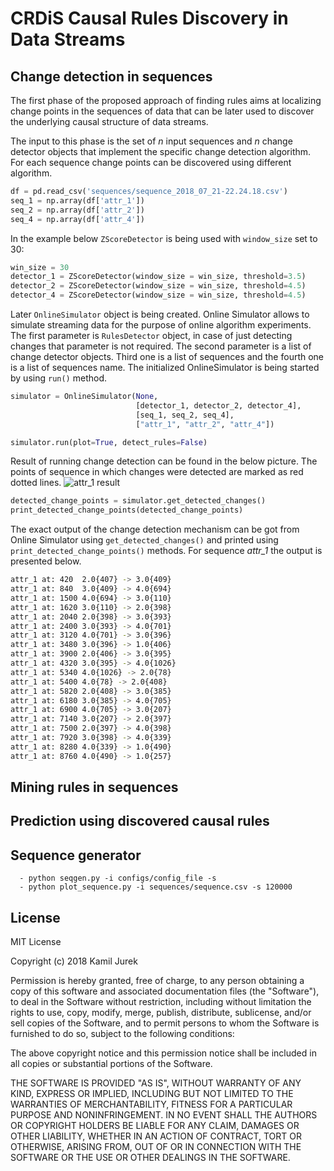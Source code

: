 # CRDiS Causal Rules Discovery in Data Streams

## Change detection in sequences
The first phase of the proposed approach of finding rules aims at localizing change
points in the sequences of data that can be later used to discover the underlying 
causal structure of data streams.

The input to this phase is the set of *n* input sequences and *n* change detector
objects that implement the specific change detection algorithm. For each sequence
change points can be discovered using different algorithm.
```python
df = pd.read_csv('sequences/sequence_2018_07_21-22.24.18.csv')
seq_1 = np.array(df['attr_1'])
seq_2 = np.array(df['attr_2'])
seq_4 = np.array(df['attr_4'])
```
In the example below `ZScoreDetector` is being used with `window_size` set to 30:
```python
win_size = 30
detector_1 = ZScoreDetector(window_size = win_size, threshold=3.5)
detector_2 = ZScoreDetector(window_size = win_size, threshold=4.5)
detector_4 = ZScoreDetector(window_size = win_size, threshold=4.5)
```
Later `OnlineSimulator` object is being created. Online Simulator allows to 
simulate streaming data for the purpose of online algorithm experiments.
The first parameter is `RulesDetector` object, in case of just detecting changes that 
parameter is not required. The second parameter is a list of change detector objects.
Third one is a list of sequences and the fourth one is a list of sequences name.
The initialized OnlineSimulator is being started by using `run()` method.
```python
simulator = OnlineSimulator(None,
                            [detector_1, detector_2, detector_4],
                            [seq_1, seq_2, seq_4],
                            ["attr_1", "attr_2", "attr_4"])

simulator.run(plot=True, detect_rules=False)
```
Result of running change detection can be found in the below picture. 
The points of sequence in which changes were detected are marked as red dotted lines. 
![attr_1 result](https://github.com/kamil-jurek/CRDiS/blob/master/plots/readme_plot_attr1_change_detection.png)

```python
detected_change_points = simulator.get_detected_changes()
print_detected_change_points(detected_change_points)

```
The exact output of the change detection mechanism can be got from Online Simulator
using `get_detected_changes()` and printed using `print_detected_change_points()` methods.
For sequence *attr_1* the output is presented below.
```bash
attr_1 at: 420  2.0{407} -> 3.0{409}
attr_1 at: 840  3.0{409} -> 4.0{694}
attr_1 at: 1500 4.0{694} -> 3.0{110}
attr_1 at: 1620 3.0{110} -> 2.0{398}
attr_1 at: 2040 2.0{398} -> 3.0{393}
attr_1 at: 2400 3.0{393} -> 4.0{701}
attr_1 at: 3120 4.0{701} -> 3.0{396}
attr_1 at: 3480 3.0{396} -> 1.0{406}
attr_1 at: 3900 2.0{406} -> 3.0{395}
attr_1 at: 4320 3.0{395} -> 4.0{1026}
attr_1 at: 5340 4.0{1026} -> 2.0{78}
attr_1 at: 5400 4.0{78} -> 2.0{408}
attr_1 at: 5820 2.0{408} -> 3.0{385}
attr_1 at: 6180 3.0{385} -> 4.0{705}
attr_1 at: 6900 4.0{705} -> 3.0{207}
attr_1 at: 7140 3.0{207} -> 2.0{397}
attr_1 at: 7500 2.0{397} -> 4.0{398}
attr_1 at: 7920 3.0{398} -> 4.0{339}
attr_1 at: 8280 4.0{339} -> 1.0{490}
attr_1 at: 8760 4.0{490} -> 1.0{257}

```
 


## Mining rules in sequences

## Prediction using discovered causal rules

## Sequence generator
```
  - python seqgen.py -i configs/config_file -s
  - python plot_sequence.py -i sequences/sequence.csv -s 120000
```

## License

MIT License

Copyright (c) 2018 Kamil Jurek

Permission is hereby granted, free of charge, to any person obtaining a copy
of this software and associated documentation files (the "Software"), to deal
in the Software without restriction, including without limitation the rights
to use, copy, modify, merge, publish, distribute, sublicense, and/or sell
copies of the Software, and to permit persons to whom the Software is
furnished to do so, subject to the following conditions:

The above copyright notice and this permission notice shall be included in all
copies or substantial portions of the Software.

THE SOFTWARE IS PROVIDED "AS IS", WITHOUT WARRANTY OF ANY KIND, EXPRESS OR
IMPLIED, INCLUDING BUT NOT LIMITED TO THE WARRANTIES OF MERCHANTABILITY,
FITNESS FOR A PARTICULAR PURPOSE AND NONINFRINGEMENT. IN NO EVENT SHALL THE
AUTHORS OR COPYRIGHT HOLDERS BE LIABLE FOR ANY CLAIM, DAMAGES OR OTHER
LIABILITY, WHETHER IN AN ACTION OF CONTRACT, TORT OR OTHERWISE, ARISING FROM,
OUT OF OR IN CONNECTION WITH THE SOFTWARE OR THE USE OR OTHER DEALINGS IN THE
SOFTWARE.

